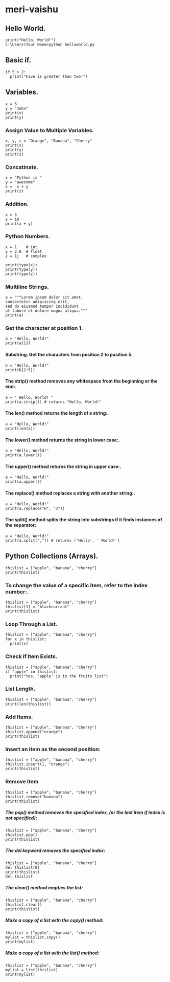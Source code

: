 # meri-vaishu
## Hello World.

```
print("Hello, World!")
C:\Users\Your Name>python helloworld.py
```
## Basic if.
```
if 5 > 2:
  print("Five is greater than two!")
```
## Variables.
```
x = 5
y = "John"
print(x)
print(y)
```
### Assign Value to Multiple Variables.
```
x, y, z = "Orange", "Banana", "Cherry"
print(x)
print(y)
print(z)
```
### Concatinate.
```
x = "Python is "
y = "awesome"
z =  x + y
print(z)
```
### Addition.
```
x = 5
y = 10
print(x + y)
```
### Python Numbers.
```
x = 1    # int
y = 2.8  # float
z = 1j   # complex

print(type(x))
print(type(y))
print(type(z))
```
### Multiline Strings.
```
a = """Lorem ipsum dolor sit amet,
consectetur adipiscing elit,
sed do eiusmod tempor incididunt
ut labore et dolore magna aliqua."""
print(a)
```
### Get the character at position 1.
```
a = "Hello, World!"
print(a[1])
```
#### Substring. Get the characters from position 2 to position 5.
```
b = "Hello, World!"
print(b[2:5])
```
#### The strip() method removes any whitespace from the beginning or the end:.
```
a = " Hello, World! "
print(a.strip()) # returns "Hello, World!"
```
#### The len() method returns the length of a string:.
```
a = "Hello, World!"
print(len(a))
```
#### The lower() method returns the string in lower case:.
```
a = "Hello, World!"
print(a.lower())
```
#### The upper() method returns the string in upper case:.
```
a = "Hello, World!"
print(a.upper())
```
#### The replace() method replaces a string with another string:.
```
a = "Hello, World!"
print(a.replace("H", "J"))
```
#### The split() method splits the string into substrings if it finds instances of the separator:.
```
a = "Hello, World!"
print(a.split(",")) # returns ['Hello', ' World!']
```
## Python Collections (Arrays).
```
thislist = ["apple", "banana", "cherry"]
print(thislist)
```

### To change the value of a specific item, refer to the index number:.
```
thislist = ["apple", "banana", "cherry"]
thislist[1] = "blackcurrant"
print(thislist)
```
### Loop Through a List.
```
thislist = ["apple", "banana", "cherry"]
for x in thislist:
  print(x)
```
### Check if Item Exists.
```
thislist = ["apple", "banana", "cherry"]
if "apple" in thislist:
  print("Yes, 'apple' is in the fruits list")
```
### List Length.
```
thislist = ["apple", "banana", "cherry"]
print(len(thislist))
```
### Add Items.
```
thislist = ["apple", "banana", "cherry"]
thislist.append("orange")
print(thislist)
```
### Insert an item as the second position:
```
thislist = ["apple", "banana", "cherry"]
thislist.insert(1, "orange")
print(thislist)
```
### Remove Item
```
thislist = ["apple", "banana", "cherry"]
thislist.remove("banana")
print(thislist)
```
##### The pop() method removes the specified index, (or the last item if index is not specified):
```
thislist = ["apple", "banana", "cherry"]
thislist.pop()
print(thislist)
```
##### The del keyword removes the specified index:
```
thislist = ["apple", "banana", "cherry"]
del thislist[0]
print(thislist)
del thislist

```
##### The clear() method empties the list:
```
thislist = ["apple", "banana", "cherry"]
thislist.clear()
print(thislist)
```
##### Make a copy of a list with the copy() method:
```
thislist = ["apple", "banana", "cherry"]
mylist = thislist.copy()
print(mylist)
```
##### Make a copy of a list with the list() method:
```
thislist = ["apple", "banana", "cherry"]
mylist = list(thislist)
print(mylist)
```


